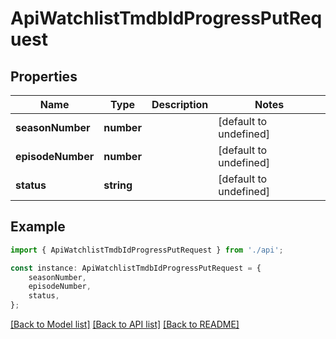 # ApiWatchlistTmdbIdProgressPutRequest


## Properties

Name | Type | Description | Notes
------------ | ------------- | ------------- | -------------
**seasonNumber** | **number** |  | [default to undefined]
**episodeNumber** | **number** |  | [default to undefined]
**status** | **string** |  | [default to undefined]

## Example

```typescript
import { ApiWatchlistTmdbIdProgressPutRequest } from './api';

const instance: ApiWatchlistTmdbIdProgressPutRequest = {
    seasonNumber,
    episodeNumber,
    status,
};
```

[[Back to Model list]](../README.md#documentation-for-models) [[Back to API list]](../README.md#documentation-for-api-endpoints) [[Back to README]](../README.md)
